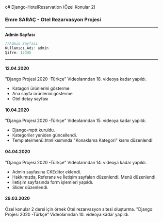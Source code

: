 c# Django-HotelResarvation (Özel Konular 2) 
### Emre SARAÇ - Otel Rezarvasyon Projesi 

---

**Admin Sayfası**
```javascript
//Admin Sayfası
Kullanıcı_Adı: admin
Şifre: 12345
```
---
#### 12.04.2020
"Django Projesi 2020 -Türkçe" Videolarından 18. videoya kadar yapıldı.
- Katagori ürünlerini gösterme
- Ana sayfa ürünlerini gösterme
- Otel detay sayfası 

#### 10.04.2020
"Django Projesi 2020 -Türkçe" Videolarından 15. videoya kadar yapıldı.
- Django-mptt kuruldu.
- Kategoriler yeniden güncellendi.
- Template/menü.html kısmında "Konaklama Kategori" kısmı düzenlendi 

#### 04.04.2020
"Django Projesi 2020 -Türkçe" Videolarından 14. videoya kadar yapıldı.
- Admin sayfasına CKEditor eklendi.
- Hakkımızda, Referans ve İletişim sayfaları düzenlendi. Menü düzenlendi.
- İletişim sayfasında form işlemleri yapıldı.
- Slider düzenlendi.

#### 29.03.2020
Özel konular 2 dersi için örnek Otel rezarvasyon sitesi oluşturma. 
"Django Projesi 2020 -Türkçe" Videolarından 10. videoya kadar yapıldı.

